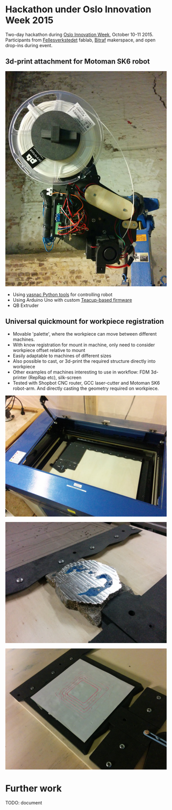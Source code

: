 
# Hackathon under Oslo Innovation Week 2015

Two-day hackathon during [Oslo Innovation Week](http://oiw.no), October 10-11 2015.
Participants from [Fellesverkstedet](http://fellesverkstedet) fablab, [Bitraf](http://bitraf.no) makerspace, and open drop-ins during event.

## 3d-print attachment for Motoman SK6 robot

![Complete FDM head](./img/motoman-3dprinthead.jpg)

* Using [yasnac Python tools](https://github.com/fellesverkstedet/yasnac) for controlling robot
* Using Arduino Uno with custom [Teacup-based firmware](https://github.com/fellesverkstedet/Teacup_Firmware)
* QB Extruder

## Universal quickmount for workpiece registration

* Movable 'palette', where the workpiece can move between different machines.
* With know registration for mount in machine, only need to consider workpiece offset relative to mount
* Easily adaptable to machines of different sizes
* Also possible to cast, or 3d-print the required structure directly into workpiece
* Other examples of machines interesting to use in workflow:
FDM 3d-printer (RepRap etc), silk-screen
* Tested with Shopbot CNC router, GCC laser-cutter and Motoman SK6 robot-arm.
And directly casting the geometry required on workpiece.

![Quickfit for laser engraving](./img/quickmount-laser.jpg)

![Quickfit in CNC mill, directly cast](./img/quickmount-cast-milling.jpg)

![Quickfit for robotarm, FDM 3d-printed test](./img/quickmount-robot-3dprint.jpg)


# Further work

TODO: document
